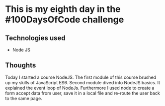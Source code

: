 # This is my eighth day in the #100DaysOfCode challenge

## Technologies used
 * Node JS

## Thoughts
 Today I started a course NodeJS. The first module of this course brushed up my skills of JavaScript ES6. Second module dived into NodeJS basics. It explained the event loop of NodeJs. Furthermore I used node to create a form accept data from user, save it in a local file and re-route the user back to the same page.